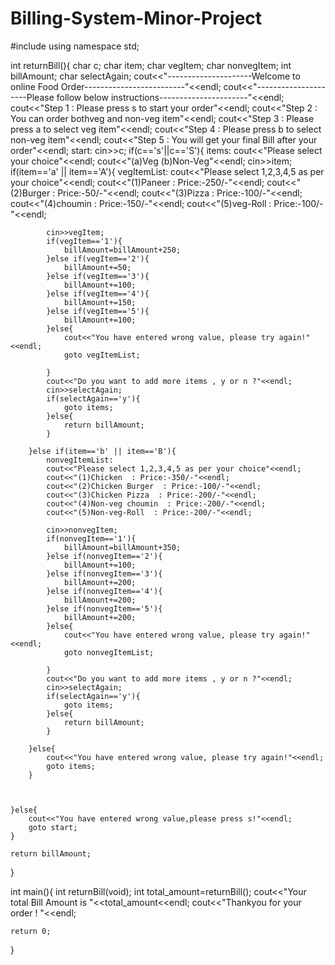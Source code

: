 # Billing-System-Minor-Project
#include<iostream>
using namespace std;

int returnBill(){
    char c;
    char item;
    char vegItem;
    char nonvegItem;
    int billAmount;
    char selectAgain;
    cout<<"---------------------Welcome to online Food Order-------------------------"<<endl;
    cout<<"---------------------Please follow below instructions----------------------"<<endl;
    cout<<"Step 1 : Please press s to start your order"<<endl;
    cout<<"Step 2 : You can order bothveg and non-veg item"<<endl;
    cout<<"Step 3 : Please press a to select veg item"<<endl;
    cout<<"Step 4 : Please press b to select non-veg item"<<endl;
    cout<<"Step 5 : You will get your final Bill after your order"<<endl;
    start:
    cin>>c;
    if(c=='s'||c=='S'){
        items:
        cout<<"Please select your choice"<<endl;
        cout<<"(a)Veg                (b)Non-Veg"<<endl;
        cin>>item;
        if(item=='a' || item=='A'){
            vegItemList:
            cout<<"Please select 1,2,3,4,5 as per your choice"<<endl;
            cout<<"(1)Paneer  : Price:-250/-"<<endl;
            cout<<"(2)Burger  : Price:-50/-"<<endl;
            cout<<"(3)Pizza  : Price:-100/-"<<endl;
            cout<<"(4)choumin  : Price:-150/-"<<endl;
            cout<<"(5)veg-Roll  : Price:-100/-"<<endl;
            
            cin>>vegItem;
            if(vegItem=='1'){
                billAmount=billAmount+250;
            }else if(vegItem=='2'){
                billAmount+=50;
            }else if(vegItem=='3'){
                billAmount+=100;
            }else if(vegItem=='4'){
                billAmount+=150;
            }else if(vegItem=='5'){
                billAmount+=100;
            }else{
                cout<<"You have entered wrong value, please try again!"<<endl;
                goto vegItemList;

            }
            cout<<"Do you want to add more items , y or n ?"<<endl;
            cin>>selectAgain;
            if(selectAgain=='y'){
                goto items;
            }else{
                return billAmount;
            }

        }else if(item=='b' || item=='B'){
            nonvegItemList:
            cout<<"Please select 1,2,3,4,5 as per your choice"<<endl;
            cout<<"(1)Chicken  : Price:-350/-"<<endl;
            cout<<"(2)Chicken Burger  : Price:-100/-"<<endl;
            cout<<"(3)Chicken Pizza  : Price:-200/-"<<endl;
            cout<<"(4)Non-veg choumin  : Price:-200/-"<<endl;
            cout<<"(5)Non-veg-Roll  : Price:-200/-"<<endl;
            
            cin>>nonvegItem;
            if(nonvegItem=='1'){
                billAmount=billAmount+350;
            }else if(nonvegItem=='2'){
                billAmount+=100;
            }else if(nonvegItem=='3'){
                billAmount+=200;
            }else if(nonvegItem=='4'){
                billAmount+=200;
            }else if(nonvegItem=='5'){
                billAmount+=200;
            }else{
                cout<<"You have entered wrong value, please try again!"<<endl;
                goto nonvegItemList;

            }
            cout<<"Do you want to add more items , y or n ?"<<endl;
            cin>>selectAgain;
            if(selectAgain=='y'){
                goto items;
            }else{
                return billAmount;
            }

        }else{
            cout<<"You have entered wrong value, please try again!"<<endl;
            goto items;
        }



    }else{
        cout<<"You have entered wrong value,please press s!"<<endl;
        goto start;
    }

    return billAmount;


}

int main(){
    int returnBill(void);
    int total_amount=returnBill();
    cout<<"Your total Bill Amount is "<<total_amount<<endl;
    cout<<"Thankyou for your order ! "<<endl;

    return 0;
}
